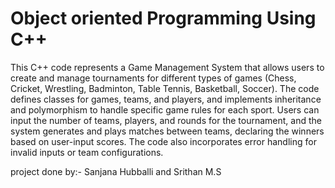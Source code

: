 # Object oriented Programming Using C++

This C++ code represents a Game Management System that allows users to create and manage tournaments for different types of games (Chess, Cricket, Wrestling, Badminton, Table Tennis, Basketball, Soccer). The code defines classes for games, teams, and players, and implements inheritance and polymorphism to handle specific game rules for each sport. Users can input the number of teams, players, and rounds for the tournament, and the system generates and plays matches between teams, declaring the winners based on user-input scores. The code also incorporates error handling for invalid inputs or team configurations.

project done by:-
Sanjana Hubballi and Srithan M.S
